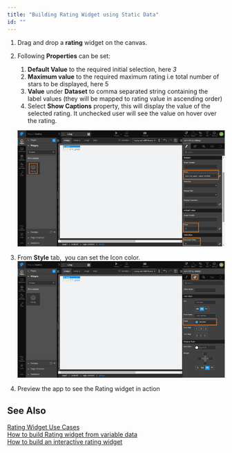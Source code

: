 ```yaml
---
title: "Building Rating Widget using Static Data"
id: ""
---
```


1. Drag and drop a **rating** widget on the canvas.
2. Following **Properties** can be set:
    
    1. **Default Value** to the required initial selection, here _3_
    2. **Maximum value** to the required maximum rating i.e total number of stars to be displayed, here 5
    3. **Value** under **Dataset** to comma separated string containing the label values (they will be mapped to rating value in ascending order)
    4. Select **Show Captions** property, this will display the value of the selected rating. It unchecked user will see the value on hover over the rating.
    
    [![](/learn/assets/rating_usage_props.png)](/learn/assets/rating_usage_props.png)
3. From **Style** tab,  you can set the Icon color. [![](/learn/assets/rating_usage_style.png)](/learn/assets/rating_usage_style.png)
4. Preview the app to see the Rating widget in action

## See Also

[Rating Widget Use Cases](/learn/app-development/widgets/form-widgets/rating-widget)  
[How to build Rating widget from variable data](/learn/how-tos/building-rating-widget-using-variable)  
[How to build an interactive rating widget](/learn/how-tos/rating-widget-interactive/)  
